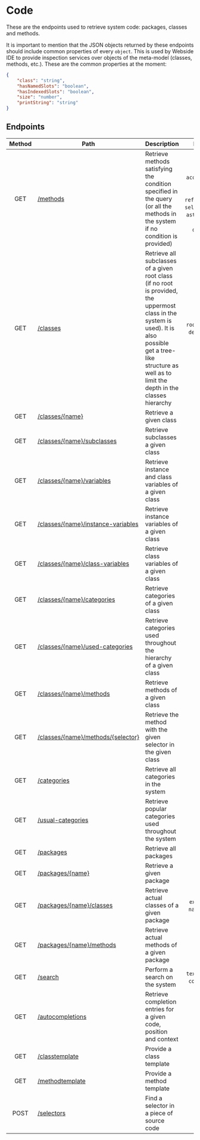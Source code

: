 # Code

These are the endpoints used to retrieve system code: packages, classes and methods.

It is important to mention that the JSON objects returned by these endpoints should include common properties of every `object`. This is used by Webside IDE to provide inspection services over objects of the meta-model (classes, methods, etc.).
These are the common properties at the moment:

```json
{
	"class": "string",
	"hasNamedSlots": "boolean",
	"hasIndexedSlots": "boolean",
	"size": "number",
	"printString": "string"
}
```

## Endpoints

| Method | Path                                                                         | Description                                                                                                                                                                                                             |                                                                               Parameters                                                                                | Payload |
| :----: | ---------------------------------------------------------------------------- | ----------------------------------------------------------------------------------------------------------------------------------------------------------------------------------------------------------------------- | :---------------------------------------------------------------------------------------------------------------------------------------------------------------------: | ------- |
|  GET   | [/methods](methods/get.md)                                                   | Retrieve methods satisfying the condition specified in the query (or all the methods in the system if no condition is provided)                                                                                         | `selector`, `category`, `accessing`, `using`, `assigning`, `sending`, `referencingClass`, `selectorMatching`, `ast`, `annotations`, `bytecodes`, `dissasembly`, `count` | -       |
|  GET   | [/classes](classes/get.md)                                                   | Retrieve all subclasses of a given root class (if no root is provided, the uppermost class in the system is used). It is also possible get a tree-like structure as well as to limit the depth in the classes hierarchy |                                                              `root`, `names`, `tree`, `depth`, `category`                                                               | -       |
|  GET   | [/classes/{name}](classes/name/get.md)                                       | Retrieve a given class                                                                                                                                                                                                  |                                                                                    -                                                                                    | -       |
|  GET   | [/classes/{name}/subclasses](classes/name/subclasses/get.md)                 | Retrieve subclasses a given class                                                                                                                                                                                       |                                                                                    -                                                                                    | -       |
|  GET   | [/classes/{name}/variables](classes/name/variables/get.md)                   | Retrieve instance and class variables of a given class                                                                                                                                                                  |                                                                                    -                                                                                    | -       |
|  GET   | [/classes/{name}/instance-variables](classes/name/instance-variables/get.md) | Retrieve instance variables of a given class                                                                                                                                                                            |                                                                                    -                                                                                    | -       |
|  GET   | [/classes/{name}/class-variables](classes/name/class-variables/get.md)       | Retrieve class variables of a given class                                                                                                                                                                               |                                                                                    -                                                                                    | -       |
|  GET   | [/classes/{name}/categories](classes/name/categories/get.md)                 | Retrieve categories of a given class                                                                                                                                                                                    |                                                                                    -                                                                                    | -       |
|  GET   | [/classes/{name}/used-categories](classes/name/used-categories/get.md)       | Retrieve categories used throughout the hierarchy of a given class                                                                                                                                                      |                                                                                    -                                                                                    | -       |
|  GET   | [/classes/{name}/methods](classes/name/methods/get.md)                       | Retrieve methods of a given class                                                                                                                                                                                       |                                                                                    -                                                                                    | -       |
|  GET   | [/classes/{name}/methods/{selector}](classes/name/methods/selector/get.md)   | Retrieve the method with the given selector in the given class                                                                                                                                                          |                                                                                    -                                                                                    | -       |
|  GET   | [/categories](categories/get.md)                                             | Retrieve all categories in the system                                                                                                                                                                                   |                                                                                    -                                                                                    | -       |
|  GET   | [/usual-categories](usual-categories/get.md)                                 | Retrieve popular categories used throughout the system                                                                                                                                                                  |                                                                                    -                                                                                    | -       |
|  GET   | [/packages](packages/get.md)                                                 | Retrieve all packages                                                                                                                                                                                                   |                                                                                 `names`                                                                                 | -       |
|  GET   | [/packages/{name}](packages/name/get.md)                                     | Retrieve a given package                                                                                                                                                                                                |                                                                                    -                                                                                    | -       |
|  GET   | [/packages/{name}/classes](packages/name/classes/get.md)                     | Retrieve actual classes of a given package                                                                                                                                                                              |                                                                 `extended`, `tree`, `names`, `category`                                                                 | -       |
|  GET   | [/packages/{name}/methods](packages/name/methods/get.md)                     | Retrieve actual methods of a given package                                                                                                                                                                              |                                                                                    -                                                                                    | -       |
|  GET   | [/search](search/get.md)                                                     | Perform a search on the system                                                                                                                                                                                          |                                                                `text`, `ignoreCase`, `condition`, `type`                                                                | -       |
|  GET   | [/autocompletions](autocompletions/post.md)                                  | Retrieve completion entries for a given code, position and context                                                                                                                                                      |                                                                                    -                                                                                    | -       |
|  GET   | [/classtemplate](classtemplate/get.md)                                       | Provide a class template                                                                                                                                                                                                |                                                                                `package`                                                                                | -       |
|  GET   | [/methodtemplate](methodtemplate/get.md)                                     | Provide a method template                                                                                                                                                                                               |                                                                                    -                                                                                    | -       |
|  POST  | [/selectors](selectors/post.md)                                              | Find a selector in a piece of source code                                                                                                                                                                               |                                                                                    -                                                                                    | -       |
